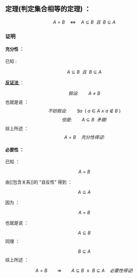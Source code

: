 ## 定理(判定集合相等的定理) ：

$$\tag{集合相等的判定}A = B \quad \Leftrightarrow \quad A \subseteq B \ \ 且 \ \ B \subseteq A$$
### 证明
#### 充分性 ：

已知 :

$$A \subseteq B \ \ 且 \ \ B \subseteq A$$

<u>**反证法** </u>：

$$假设 : \qquad A \neq B $$
也就是说 ：
$$不妨假设:\qquad\exists a \ \ (\ a\in A \wedge a \notin B\ ) $$
$$但是: \qquad A \subseteq B \ \ 矛盾!$$
综上所述 ：
$$A = B \quad 充分性得证!
$$
#### 必要性 ：

已知 ：

$$A=B$$

由[[包含关系]]的 "自反性" 得到 ：

$$A \subseteq A$$

因为 ：

$$A=B$$

也就是说 ：

$$A \subseteq B$$
同理 ：

$$B \subseteq A$$
综上所述 ：

$$A = B \qquad \Rightarrow \qquad A \subseteq B \ \ \wedge\ \ B \subseteq A \quad 必要性得证!$$